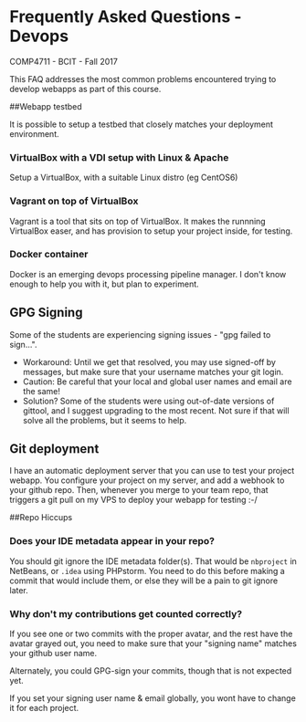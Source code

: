 # Frequently Asked Questions - Devops
COMP4711 - BCIT - Fall 2017

This FAQ addresses the most common problems encountered
trying to develop webapps as part of this course.

##Webapp testbed

It is possible to setup a testbed that closely matches
your deployment environment.

### VirtualBox with a VDI setup with Linux & Apache

Setup a VirtualBox, with a suitable Linux distro (eg CentOS6)

### Vagrant on top of VirtualBox

Vagrant is a tool that sits on top of VirtualBox. 
It makes the runnning VirtualBox easer, and has provision to setup your project
inside, for testing.

### Docker container

Docker is an emerging devops processing pipeline manager.
I don't know enough to help you with it, but plan to experiment.

## GPG Signing  

Some of the students are experiencing signing issues - "gpg failed to sign...".  
- Workaround: Until we get that resolved, you may use signed-off by messages, but make sure that 
your username matches your git login. 
- Caution: Be careful that your local and global user 
names and email are the same! 
- Solution? Some of the students were using out-of-date versions of gittool,
and I suggest upgrading to the most recent. Not sure if that will solve
all the problems, but it seems to help.

## Git deployment

I have an automatic deployment server that you can use to test your project
webapp. You configure your project on my server, and add
a webhook to your github repo.
Then, whenever you merge to your team repo, that triggers a git pull on my VPS
to deploy your webapp for testing :-/

##Repo Hiccups

### Does your IDE metadata appear in your repo?

You should git ignore the IDE metadata folder(s). That would be <code>nbproject</code>
in NetBeans, or <code>.idea</code> using PHPstorm. You need to do this before making
a commit that would include them, or else they will be a pain to git ignore later.

### Why don't my contributions get counted correctly?

If you see one or two commits with the proper avatar, and the rest have the avatar grayed out,
you need to make sure that your "signing name" matches your github user name.

Alternately, you could GPG-sign your commits, though that is not expected yet.

If you set your signing user name & email globally, you wont have to change it for
each project.
